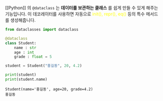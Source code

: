 
[[Python]] 의 `@dataclass` 는 **데이터를 보관하는 클래스** 를 쉽게 만들 수 있게 해주는 기능입니다. 이 데코레이터를 사용하면 자동으로 <font color="#ffff00">init(), repr(), eq()</font> 등의 특수 메서드를 생성해줍니다.

```python
from dataclasses import dataclass

@dataclass
class Student:
    name : str
    age : int
    grade : float = 5

student = Student("홍길동", 20, 4.2)

print(student)
print(student.name)
```

```
Student(name='홍길동', age=20, grade=4.2)
홍길동
```


